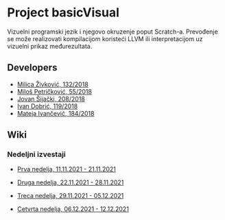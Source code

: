 # Project basicVisual

Vizuelni programski jezik i njegovo okruzenje poput Scratch-a.
Prevođenje se može realizovati kompilacijom koristeći LLVM ili interpretacijom uz vizuelni prikaz međurezultata.

## Developers

- [Milica Živković, 132/2018](https://gitlab.com/miwwica)
- [Miloš Petričković, 55/2018](https://gitlab.com/milwus)
- [Jovan Šijački, 208/2018](https://gitlab.com/jovansijacki)
- [Ivan Dobrić, 119/2018](https://gitlab.com/ivandobric)
- [Mateja Ivančević, 184/2018](https://gitlab.com/mathclass)

## Wiki
### Nedeljni izvestaji
- [Prva nedelja, 11.11.2021 - 21.11.2021](https://gitlab.com/matf-bg-ac-rs/course-rs/projects-2021-2022/03-basicVisual/-/wikis/home/Nedeljni_izvestaji/Prva-nedelja)

- [Druga nedelja, 22.11.2021 - 28.11.2021](https://gitlab.com/matf-bg-ac-rs/course-rs/projects-2021-2022/03-basicVisual/-/wikis/home/Nedeljni_izvestaji/Druga-nedelja) 

- [Treca nedelja, 29.11.2021 - 05.12.2021](https://gitlab.com/matf-bg-ac-rs/course-rs/projects-2021-2022/03-basicVisual/-/wikis/home/Nedeljni_izvestaji/Treca-Nedelja)

- [Cetvrta nedelja, 06.12.2021 - 12.12.2021](https://gitlab.com/matf-bg-ac-rs/course-rs/projects-2021-2022/03-basicVisual/-/wikis/home/Nedeljni_izvestaji/Cetvrta-nedelja)




